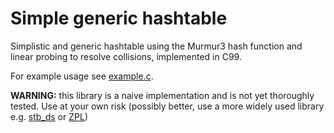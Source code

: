 # Simple generic hashtable

Simplistic and generic hashtable using the Murmur3 hash
function and linear probing to resolve collisions,
implemented in C99.

For example usage see [example.c](example.c). 

**WARNING:** this library is a naive implementation and is
not yet thoroughly tested. Use at your own risk (possibly
better, use a more widely used library e.g.
[stb_ds](https://github.com/nothings/stb/blob/master/stb_ds.h)
or [ZPL](https://github.com/zpl-c/zpl))
